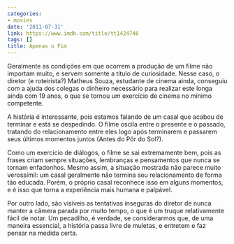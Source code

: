 ```yaml
---
categories:
- movies
date: '2011-07-31'
link: https://www.imdb.com/title/tt1424746
tags: []
title: Apenas o Fim
---
```


Geralmente as condições em que ocorrem a produção de um filme não importam muito, e servem somente a título de curiosidade. Nesse caso, o diretor (e roteirista?) Matheus Souza, estudante de cinema ainda, conseguiu com a ajuda dos colegas o dinheiro necessário para realizar este longa ainda com 19 anos, o que se tornou um exercício de cinema no mínimo competente.

A história é interessante, pois estamos falando de um casal que acabou de terminar e está se despedindo. O filme oscila entre o presente e o passado, tratando do relacionamento entre eles logo após terminarem e passarem seus últimos momentos juntos (Antes do Pôr do Sol?).

Como um exercício de diálogos, o filme se sai extremamente bem, pois as frases criam sempre situações, lembranças e pensamentos que nunca se tornam enfadonhos. Mesmo assim, a situação mostrada não parece muito verossímil: um casal geralmente não termina seu relacionamento de forma tão educada. Porém, o próprio casal reconhece isso em alguns momentos, e é isso que torna a experiência mais humana e palpável.

Por outro lado, são visíveis as tentativas inseguras do diretor de nunca manter a câmera parada por muito tempo, o que é um truque relativamente fácil de notar. Um pecadilho, é verdade, se considerarmos que, de uma maneira essencial, a história passa livre de muletas, e entretem e faz pensar na medida certa.